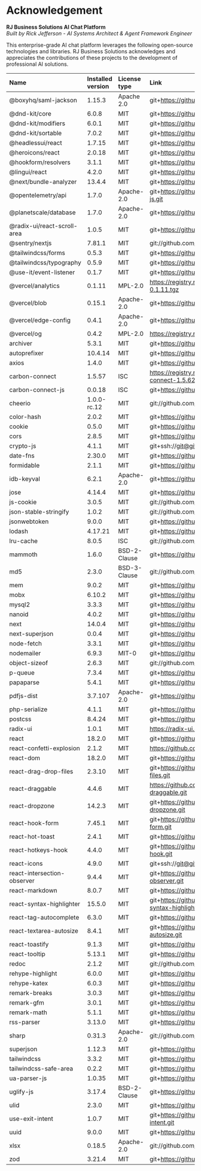 # Acknowledgement

**RJ Business Solutions AI Chat Platform**  
*Built by Rick Jefferson - AI Systems Architect & Agent Framework Engineer*

This enterprise-grade AI chat platform leverages the following open-source technologies and libraries. RJ Business Solutions acknowledges and appreciates the contributions of these projects to the development of professional AI solutions.


| Name                        | Installed version | License type | Link                                                                         |
| :-------------------------- | :---------------- | :----------- | :--------------------------------------------------------------------------- |
| @boxyhq/saml-jackson        | 1.15.3            | Apache 2.0   | git+https://github.com/boxyhq/jackson.git                                    |
| @dnd-kit/core               | 6.0.8             | MIT          | git+https://github.com/clauderic/dnd-kit.git                                 |
| @dnd-kit/modifiers          | 6.0.1             | MIT          | git+https://github.com/clauderic/dnd-kit.git                                 |
| @dnd-kit/sortable           | 7.0.2             | MIT          | git+https://github.com/clauderic/dnd-kit.git                                 |
| @headlessui/react           | 1.7.15            | MIT          | git+https://github.com/tailwindlabs/headlessui.git                           |
| @heroicons/react            | 2.0.18            | MIT          | git+https://github.com/tailwindlabs/heroicons.git                            |
| @hookform/resolvers         | 3.1.1             | MIT          | git+https://github.com/react-hook-form/resolvers.git                         |
| @lingui/react               | 4.2.0             | MIT          | git+https://github.com/lingui/js-lingui.git                                  |
| @next/bundle-analyzer       | 13.4.4            | MIT          | git+https://github.com/vercel/next.js.git                                    |
| @opentelemetry/api          | 1.7.0             | Apache-2.0   | git+https://github.com/open-telemetry/opentelemetry-js.git                   |
| @planetscale/database       | 1.7.0             | Apache-2.0   | git+https://github.com/planetscale/database-js.git                           |
| @radix-ui/react-scroll-area | 1.0.5             | MIT          | git+https://github.com/radix-ui/primitives.git                               |
| @sentry/nextjs              | 7.81.1            | MIT          | git://github.com/getsentry/sentry-javascript.git                             |
| @tailwindcss/forms          | 0.5.3             | MIT          | git+https://github.com/tailwindlabs/tailwindcss-forms.git                    |
| @tailwindcss/typography     | 0.5.9             | MIT          | git+https://github.com/tailwindcss/typography.git                            |
| @use-it/event-listener      | 0.1.7             | MIT          | git+https://github.com/donavon/use-event-listener.git                        |
| @vercel/analytics           | 0.1.11            | MPL-2.0      | https://registry.npmjs.org/@vercel/analytics/-/analytics-0.1.11.tgz          |
| @vercel/blob                | 0.15.1            | Apache-2.0   | git+https://github.com/vercel/storage.git                                    |
| @vercel/edge-config         | 0.4.1             | Apache-2.0   | git+https://github.com/vercel/storage.git                                    |
| @vercel/og                  | 0.4.2             | MPL-2.0      | https://registry.npmjs.org/@vercel/og/-/og-0.4.2.tgz                         |
| archiver                    | 5.3.1             | MIT          | git+https://github.com/archiverjs/node-archiver.git                          |
| autoprefixer                | 10.4.14           | MIT          | git+https://github.com/postcss/autoprefixer.git                              |
| axios                       | 1.4.0             | MIT          | git+https://github.com/axios/axios.git                                       |
| carbon-connect              | 1.5.57            | ISC          | https://registry.npmjs.org/carbon-connect/-/carbon-connect-1.5.62.tgz        |
| carbon-connect-js           | 0.0.18            | ISC          | git+https://github.com/hubbleai/carbon-connect-js.git                        |
| cheerio                     | 1.0.0-rc.12       | MIT          | git://github.com/cheeriojs/cheerio.git                                       |
| color-hash                  | 2.0.2             | MIT          | git+https://github.com/zenozeng/color-hash.git                               |
| cookie                      | 0.5.0             | MIT          | git+https://github.com/jshttp/cookie.git                                     |
| cors                        | 2.8.5             | MIT          | git+https://github.com/expressjs/cors.git                                    |
| crypto-js                   | 4.1.1             | MIT          | git+ssh://git@github.com/brix/crypto-js.git                                  |
| date-fns                    | 2.30.0            | MIT          | git+https://github.com/date-fns/date-fns.git                                 |
| formidable                  | 2.1.1             | MIT          | git+https://github.com/node-formidable/formidable.git                        |
| idb-keyval                  | 6.2.1             | Apache-2.0   | git+https://github.com/jakearchibald/idb-keyval.git                          |
| jose                        | 4.14.4            | MIT          | git+https://github.com/panva/jose.git                                        |
| js-cookie                   | 3.0.5             | MIT          | git://github.com/js-cookie/js-cookie.git                                     |
| json-stable-stringify       | 1.0.2             | MIT          | git://github.com/ljharb/json-stable-stringify.git                            |
| jsonwebtoken                | 9.0.0             | MIT          | git+https://github.com/auth0/node-jsonwebtoken.git                           |
| lodash                      | 4.17.21           | MIT          | git+https://github.com/lodash/lodash.git                                     |
| lru-cache                   | 8.0.5             | ISC          | git://github.com/isaacs/node-lru-cache.git                                   |
| mammoth                     | 1.6.0             | BSD-2-Clause | git+https://github.com/mwilliamson/mammoth.js.git                            |
| md5                         | 2.3.0             | BSD-3-Clause | git://github.com/pvorb/node-md5.git                                          |
| mem                         | 9.0.2             | MIT          | git+https://github.com/sindresorhus/mem.git                                  |
| mobx                        | 6.10.2            | MIT          | git+https://github.com/mobxjs/mobx.git                                       |
| mysql2                      | 3.3.3             | MIT          | git+https://github.com/sidorares/node-mysql2.git                             |
| nanoid                      | 4.0.2             | MIT          | git+https://github.com/ai/nanoid.git                                         |
| next                        | 14.0.4            | MIT          | git+https://github.com/vercel/next.js.git                                    |
| next-superjson              | 0.0.4             | MIT          | git+https://github.com/remorses/next-superjson.git                           |
| node-fetch                  | 3.3.1             | MIT          | git+https://github.com/node-fetch/node-fetch.git                             |
| nodemailer                  | 6.9.3             | MIT-0        | git+https://github.com/nodemailer/nodemailer.git                             |
| object-sizeof               | 2.6.3             | MIT          | git://github.com/miktam/sizeof.git                                           |
| p-queue                     | 7.3.4             | MIT          | git+https://github.com/sindresorhus/p-queue.git                              |
| papaparse                   | 5.4.1             | MIT          | git+https://github.com/mholt/PapaParse.git                                   |
| pdfjs-dist                  | 3.7.107           | Apache-2.0   | git+https://github.com/mozilla/pdfjs-dist.git                                |
| php-serialize               | 4.1.1             | MIT          | git+https://github.com/steelbrain/php-serialize.git                          |
| postcss                     | 8.4.24            | MIT          | git+https://github.com/postcss/postcss.git                                   |
| radix-ui                    | 1.0.1             | MIT          | https://radix-ui.com/primitives                                              |
| react                       | 18.2.0            | MIT          | git+https://github.com/facebook/react.git                                    |
| react-confetti-explosion    | 2.1.2             | MIT          | https://github.com/herrethan/react-confetti-explosion                        |
| react-dom                   | 18.2.0            | MIT          | git+https://github.com/facebook/react.git                                    |
| react-drag-drop-files       | 2.3.10            | MIT          | git+https://github.com/KarimMokhtar/react-drag-drop-files.git                |
| react-draggable             | 4.4.6             | MIT          | https://github.com/react-grid-layout/react-draggable.git                     |
| react-dropzone              | 14.2.3            | MIT          | git+https://github.com/react-dropzone/react-dropzone.git                     |
| react-hook-form             | 7.45.1            | MIT          | git+https://github.com/react-hook-form/react-hook-form.git                   |
| react-hot-toast             | 2.4.1             | MIT          | git+https://github.com/timolins/react-hot-toast.git                          |
| react-hotkeys-hook          | 4.4.0             | MIT          | git+https://github.com/JohannesKlauss/react-keymap-hook.git                  |
| react-icons                 | 4.9.0             | MIT          | git+ssh://git@github.com/react-icons/react-icons.git                         |
| react-intersection-observer | 9.4.4             | MIT          | git+https://github.com/thebuilder/react-intersection-observer.git            |
| react-markdown              | 8.0.7             | MIT          | git+https://github.com/remarkjs/react-markdown.git                           |
| react-syntax-highlighter    | 15.5.0            | MIT          | git+https://github.com/react-syntax-highlighter/react-syntax-highlighter.git |
| react-tag-autocomplete      | 6.3.0             | MIT          | git+https://github.com/i-like-robots/react-tags.git                          |
| react-textarea-autosize     | 8.4.1             | MIT          | git+https://github.com/Andarist/react-textarea-autosize.git                  |
| react-toastify              | 9.1.3             | MIT          | git+https://github.com/fkhadra/react-toastify.git                            |
| react-tooltip               | 5.13.1            | MIT          | git+https://github.com/ReactTooltip/react-tooltip.git                        |
| redoc                       | 2.1.2             | MIT          | git://github.com/Redocly/redoc.git                                           |
| rehype-highlight            | 6.0.0             | MIT          | git+https://github.com/rehypejs/rehype-highlight.git                         |
| rehype-katex                | 6.0.3             | MIT          | git+https://github.com/remarkjs/remark-math.git#main                         |
| remark-breaks               | 3.0.3             | MIT          | git+https://github.com/remarkjs/remark-breaks.git                            |
| remark-gfm                  | 3.0.1             | MIT          | git+https://github.com/remarkjs/remark-gfm.git                               |
| remark-math                 | 5.1.1             | MIT          | git+https://github.com/remarkjs/remark-math.git#main                         |
| rss-parser                  | 3.13.0            | MIT          | git+https://github.com/bobby-brennan/rss-parser.git                          |
| sharp                       | 0.31.3            | Apache-2.0   | git://github.com/lovell/sharp.git                                            |
| superjson                   | 1.12.3            | MIT          | git+https://github.com/blitz-js/superjson.git                                |
| tailwindcss                 | 3.3.2             | MIT          | git+https://github.com/tailwindlabs/tailwindcss.git                          |
| tailwindcss-safe-area       | 0.2.2             | MIT          | git+https://github.com/mvllow/tailwindcss-safe-area.git                      |
| ua-parser-js                | 1.0.35            | MIT          | git+https://github.com/faisalman/ua-parser-js.git                            |
| uglify-js                   | 3.17.4            | BSD-2-Clause | git+https://github.com/mishoo/UglifyJS.git                                   |
| ulid                        | 2.3.0             | MIT          | git+https://github.com/ulid/javascript.git                                   |
| use-exit-intent             | 1.0.7             | MIT          | git+https://github.com/daltonmenezes/use-exit-intent.git                     |
| uuid                        | 9.0.0             | MIT          | git+https://github.com/uuidjs/uuid.git                                       |
| xlsx                        | 0.18.5            | Apache-2.0   | git://github.com/SheetJS/sheetjs.git                                         |
| zod                         | 3.21.4            | MIT          | git+https://github.com/colinhacks/zod.git                                    |

